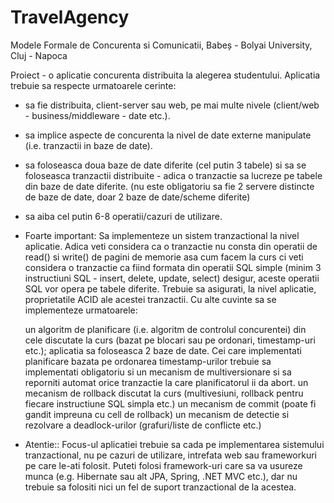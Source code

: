 # TravelAgency

Modele Formale de Concurenta si Comunicatii, Babeș - Bolyai University, Cluj - Napoca

 Proiect - o aplicatie concurenta distribuita la alegerea studentului. Aplicatia trebuie sa respecte urmatoarele cerinte:
- sa fie distribuita, client-server sau web, pe mai multe nivele (client/web - business/middleware - date etc.).
- sa implice aspecte de concurenta la nivel de date externe manipulate (i.e. tranzactii in baze de date).
- sa foloseasca doua baze de date diferite (cel putin 3 tabele) si sa se foloseasca tranzactii distribuite - adica o tranzactie sa lucreze pe tabele din baze de date diferite. (nu este obligatoriu sa fie 2 servere distincte de baze de date, doar 2 baze de date/scheme diferite)
- sa aiba cel putin 6-8 operatii/cazuri de utilizare.
- Foarte important: Sa implementeze un sistem tranzactional la nivel aplicatie. Adica veti considera ca o tranzactie nu consta din operatii de read() si write() de pagini de memorie asa cum facem la curs ci veti considera o tranzactie ca fiind formata din operatii SQL simple (minim 3 instructiuni SQL - insert, delete, update, select) desigur, aceste operatii SQL vor opera pe tabele diferite. Trebuie sa asigurati, la nivel aplicatie, proprietatile ACID ale acestei tranzactii. Cu alte cuvinte sa se implementeze urmatoarele:

    un algoritm de planificare (i.e. algoritm de controlul concurentei) din cele discutate la curs (bazat pe blocari sau pe ordonari, timestamp-uri etc.); aplicatia sa foloseasca 2 baze de date. Cei care implementati planificare bazata pe ordonarea timestamp-urilor trebuie sa implementati obligatoriu si un mecanism de multiversionare si sa reporniti automat orice tranzactie la care planificatorul ii da abort.
    un mecanism de rollback discutat la curs (multivesiuni, rollback pentru fiecare instructiune SQL simpla etc.)
    un mecanism de commit (poate fi gandit impreuna cu cell de rollback)
    un mecanism de detectie si rezolvare a deadlock-urilor (grafuri/liste de conflicte etc.)

- Atentie:: Focus-ul aplicatiei trebuie sa cada pe implementarea sistemului tranzactional, nu pe cazuri de utilizare, intrefata web sau frameworkuri pe care le-ati folosit. Puteti folosi framework-uri care sa va usureze munca (e.g. Hibernate sau alt JPA, Spring, .NET MVC etc.), dar nu trebuie sa folositi nici un fel de suport tranzactional de la acestea. 
